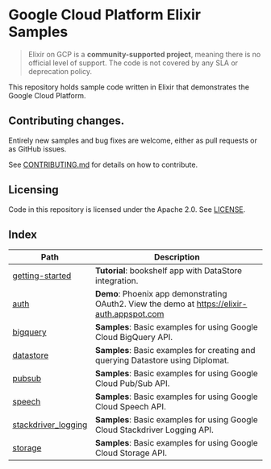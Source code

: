 # Google Cloud Platform Elixir Samples

> Elixir on GCP is a **community-supported project**, meaning there is no official
> level of support. The code is not covered by any SLA or deprecation policy. 

This repository holds sample code written in Elixir that demonstrates the Google
Cloud Platform.

## Contributing changes.

Entirely new samples and bug fixes are welcome, either as pull requests or as 
GitHub issues.

See [CONTRIBUTING.md](CONTRIBUTING.md) for details on how to contribute.

## Licensing

Code in this repository is licensed under the Apache 2.0. See [LICENSE](LICENSE).

## Index

|Path|Description|
|---|---|
|[getting-started](getting-started)|**Tutorial**: bookshelf app with DataStore integration.|
|[auth](auth)|**Demo**: Phoenix app demonstrating OAuth2. View the demo at https://elixir-auth.appspot.com|
|[bigquery](bigquery)|**Samples**: Basic examples for using Google Cloud BigQuery API.|
|[datastore](datastore)|**Samples**: Basic examples for creating and querying Datastore using Diplomat.|
|[pubsub](pubsub)|**Samples**: Basic examples for using Google Cloud Pub/Sub API.|
|[speech](speech)|**Samples**: Basic examples for using Google Cloud Speech API.|
|[stackdriver_logging](stackdriver_logging)|**Samples**: Basic examples for using Google Cloud Stackdriver Logging API. |
|[storage](storage)|**Samples**: Basic examples for using Google Cloud Storage API.|

